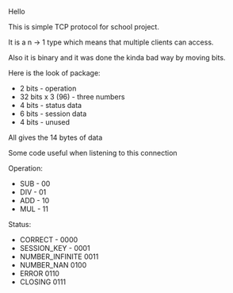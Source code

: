 Hello

This is simple TCP protocol for school project.

It is a n -> 1 type which means that multiple clients can access.

Also it is binary and it was done the kinda bad way by moving bits.

Here is the look of package:
<ul>
<li>2 bits - operation</li>
<li>32 bits x 3 (96) - three numbers </li>
<li>4 bits - status data </li>
<li>6 bits - session data </li>
<li>4 bits - unused </li>
</ul>
All gives the 14 bytes of data

Some code useful when listening to this connection

Operation:
<ul>
<li>SUB - 00</li>
<li>DIV - 01</li>
<li>ADD - 10</li>
<li>MUL - 11</li>
</ul>

Status:
<ul>
<li>CORRECT - 0000</li>
<li>SESSION_KEY - 0001</li>
<li>NUMBER_INFINITE 0011</li>
<li>NUMBER_NAN 0100</li>
<li>ERROR 0110</li>
<li>CLOSING 0111</li>
</ul>